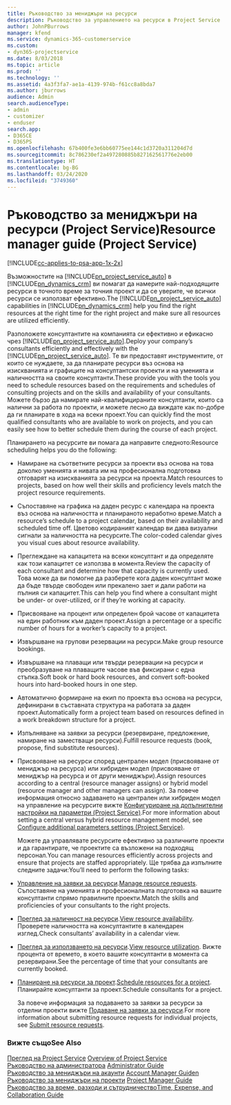 ```yaml
---
title: Ръководство за мениджъри на ресурси
description: Ръководство за управлението на ресурси в Project Service
author: JohnPBurrows
manager: kfend
ms.service: dynamics-365-customerservice
ms.custom:
- dyn365-projectservice
ms.date: 8/03/2018
ms.topic: article
ms.prod: ''
ms.technology: ''
ms.assetid: 4a3f3fa7-ae1a-4139-974b-f61cc8a8bda7
ms.author: jburrows
audience: Admin
search.audienceType:
- admin
- customizer
- enduser
search.app:
- D365CE
- D365PS
ms.openlocfilehash: 67b400fe3e6bb60775ee144c1d3720a311204d7d
ms.sourcegitcommit: 8c786230ef2a497280885b827162561776e2eb00
ms.translationtype: HT
ms.contentlocale: bg-BG
ms.lasthandoff: 03/24/2020
ms.locfileid: "3749360"
---
```

# <a name="resource-manager-guide-project-service"></a><span data-ttu-id="e55b2-103">Ръководство за мениджъри на ресурси (Project Service)</span><span class="sxs-lookup"><span data-stu-id="e55b2-103">Resource manager guide (Project Service)</span></span>

[!INCLUDE[cc-applies-to-psa-app-1x-2x](../includes/cc-applies-to-psa-app-1x-2x.md)]

<span data-ttu-id="e55b2-104">Възможностите на [!INCLUDE[pn_project_service_auto](../includes/pn-project-service-auto.md)] в [!INCLUDE[pn_dynamics_crm](../includes/pn-dynamics-crm.md)] ви помагат да намерите най-подходящите ресурси в точното време за точния проект и да се уверите, че всички ресурси се използват ефективно.</span><span class="sxs-lookup"><span data-stu-id="e55b2-104">The [!INCLUDE[pn_project_service_auto](../includes/pn-project-service-auto.md)] capabilities in [!INCLUDE[pn_dynamics_crm](../includes/pn-dynamics-crm.md)] help you find the right resources at the right time for the right project and make sure all resources are utilized efficiently.</span></span>  
  
 <span data-ttu-id="e55b2-105">Разположете консултантите на компанията си ефективно и ефикасно чрез [!INCLUDE[pn_project_service_auto](../includes/pn-project-service-auto.md)].</span><span class="sxs-lookup"><span data-stu-id="e55b2-105">Deploy your company’s consultants efficiently and effectively with the [!INCLUDE[pn_project_service_auto](../includes/pn-project-service-auto.md)].</span></span> <span data-ttu-id="e55b2-106">Те ви предоставят инструментите, от които се нуждаете, за да планирате ресурси въз основа на изискванията и графиците на консултантски проекти и на уменията и наличността на своите консултанти.</span><span class="sxs-lookup"><span data-stu-id="e55b2-106">These provide you with the tools you need to schedule resources based on the requirements and schedules of consulting projects and on the skills and availability of your consultants.</span></span> <span data-ttu-id="e55b2-107">Можете бързо да намирате най-квалифицираните консултанти, които са налични за работа по проекти, и можете лесно да виждате как по-добре да ги планирате в хода на всеки проект.</span><span class="sxs-lookup"><span data-stu-id="e55b2-107">You can quickly find the most qualified consultants who are available to work on projects, and you can easily see how to better schedule them during the course of each project.</span></span>  
  
 <span data-ttu-id="e55b2-108">Планирането на ресурсите ви помага да направите следното:</span><span class="sxs-lookup"><span data-stu-id="e55b2-108">Resource scheduling helps you do the following:</span></span>  
  
- <span data-ttu-id="e55b2-109">Намиране на съответните ресурси за проекти въз основа на това доколко уменията и нивата им на професионална подготовка отговарят на изискванията за ресурси на проекта.</span><span class="sxs-lookup"><span data-stu-id="e55b2-109">Match resources to projects, based on how well their skills and proficiency levels match the project resource requirements.</span></span>  
  
- <span data-ttu-id="e55b2-110">Съпоставяне на графика на даден ресурс с календара на проекта въз основа на наличността и планираното неработно време.</span><span class="sxs-lookup"><span data-stu-id="e55b2-110">Match a resource’s schedule to a project calendar, based on their availability and scheduled time off.</span></span> <span data-ttu-id="e55b2-111">Цветово кодираният календар ви дава визуални сигнали за наличността на ресурсите.</span><span class="sxs-lookup"><span data-stu-id="e55b2-111">The color-coded calendar gives you visual cues about resource availability.</span></span>  
  
- <span data-ttu-id="e55b2-112">Преглеждане на капацитета на всеки консултант и да определяте как този капацитет се използва в момента.</span><span class="sxs-lookup"><span data-stu-id="e55b2-112">Review the capacity of each consultant and determine how that capacity is currently used.</span></span> <span data-ttu-id="e55b2-113">Това може да ви помогне да разберете кога даден консултант може да бъде твърде свободен или прекалено зает и дали работи на пълния си капацитет.</span><span class="sxs-lookup"><span data-stu-id="e55b2-113">This can help you find where a consultant might be under- or over-utilized, or if they’re working at capacity.</span></span>  
  
- <span data-ttu-id="e55b2-114">Присвояване на процент или определен брой часове от капацитета на един работник към даден проект.</span><span class="sxs-lookup"><span data-stu-id="e55b2-114">Assign a percentage or a specific number of hours for a worker’s capacity to a project.</span></span>  
  
- <span data-ttu-id="e55b2-115">Извършване на групови резервации на ресурси.</span><span class="sxs-lookup"><span data-stu-id="e55b2-115">Make group resource bookings.</span></span>  
  
- <span data-ttu-id="e55b2-116">Извършване на плаващи или твърди резервации на ресурси и преобразуване на плаващите часове във фиксирани с една стъпка.</span><span class="sxs-lookup"><span data-stu-id="e55b2-116">Soft book or hard book resources, and convert soft-booked hours into hard-booked hours in one step.</span></span>  
  
- <span data-ttu-id="e55b2-117">Автоматично формиране на екип по проекта въз основа на ресурси, дефинирани в съставната структура на работата за даден проект.</span><span class="sxs-lookup"><span data-stu-id="e55b2-117">Automatically form a project team based on resources defined in a work breakdown structure for a project.</span></span>  
  
- <span data-ttu-id="e55b2-118">Изпълняване на заявки за ресурси (резервиране, предложение, намиране на заместващи ресурси).</span><span class="sxs-lookup"><span data-stu-id="e55b2-118">Fulfill resource requests (book, propose, find substitute resources).</span></span>  
  
- <span data-ttu-id="e55b2-119">Присвояване на ресурси според централен модел (присвояване от мениджър на ресурса) или хибриден модел (присвояване от мениджър на ресурса и от други мениджъри).</span><span class="sxs-lookup"><span data-stu-id="e55b2-119">Assign resources according to a central (resource manager assigns) or hybrid model (resource manager and other managers can assign).</span></span> <span data-ttu-id="e55b2-120">За повече информация относно задаването на централен или хибриден модел на управление на ресурсите вижте [Конфигуриране на допълнителни настройки на параметри (Project Service)](../project-service/configure-additional-parameters-settings.md).</span><span class="sxs-lookup"><span data-stu-id="e55b2-120">For more information about setting a central versus hybrid resource management model, see [Configure additional parameters settings (Project Service)](../project-service/configure-additional-parameters-settings.md).</span></span>  
  
  <span data-ttu-id="e55b2-121">Можете да управлявате ресурсите ефективно за различните проекти и да гарантирате, че проектите са възложени на подходящ персонал.</span><span class="sxs-lookup"><span data-stu-id="e55b2-121">You can manage resources efficiently across projects and ensure that projects are staffed appropriately.</span></span> <span data-ttu-id="e55b2-122">Ще трябва да изпълните следните задачи:</span><span class="sxs-lookup"><span data-stu-id="e55b2-122">You’ll need to perform the following tasks:</span></span>  
  
- <span data-ttu-id="e55b2-123">[Управление на заявки за ресурси](../project-service/manage-resource-requests.md).</span><span class="sxs-lookup"><span data-stu-id="e55b2-123">[Manage resource requests](../project-service/manage-resource-requests.md).</span></span> <span data-ttu-id="e55b2-124">Съпоставяне на уменията и професионалната подготовка на вашите консултанти спрямо правилните проекти.</span><span class="sxs-lookup"><span data-stu-id="e55b2-124">Match the skills and proficiencies of your consultants to the right projects.</span></span>  
  
- <span data-ttu-id="e55b2-125">[Преглед за наличност на ресурси](../project-service/view-resource-availability.md).</span><span class="sxs-lookup"><span data-stu-id="e55b2-125">[View resource availability](../project-service/view-resource-availability.md).</span></span> <span data-ttu-id="e55b2-126">Проверете наличността на консултантите в календарен изглед.</span><span class="sxs-lookup"><span data-stu-id="e55b2-126">Check consultants’ availability in a calendar view.</span></span>  
  
- <span data-ttu-id="e55b2-127">[Преглед за използването на ресурси](../project-service/view-resource-utilization.md).</span><span class="sxs-lookup"><span data-stu-id="e55b2-127">[View resource utilization](../project-service/view-resource-utilization.md).</span></span> <span data-ttu-id="e55b2-128">Вижте процента от времето, в което вашите консултанти в момента са резервирани.</span><span class="sxs-lookup"><span data-stu-id="e55b2-128">See the percentage of time that your consultants are currently booked.</span></span>  
  
- <span data-ttu-id="e55b2-129">[Планиране на ресурси за проект](../project-service/schedule-resources-project.md).</span><span class="sxs-lookup"><span data-stu-id="e55b2-129">[Schedule resources for a project](../project-service/schedule-resources-project.md).</span></span> <span data-ttu-id="e55b2-130">Планирайте консултанти за проект.</span><span class="sxs-lookup"><span data-stu-id="e55b2-130">Schedule consultants for a project.</span></span>  
  
  <span data-ttu-id="e55b2-131">За повече информация за подаването за заявки за ресурси за отделни проекти вижте [Подаване на заявки за ресурси](../project-service/submit-resource-requests.md).</span><span class="sxs-lookup"><span data-stu-id="e55b2-131">For more information about submitting resource requests for individual projects, see [Submit resource requests](../project-service/submit-resource-requests.md).</span></span>  
  
### <a name="see-also"></a><span data-ttu-id="e55b2-132">Вижте също</span><span class="sxs-lookup"><span data-stu-id="e55b2-132">See Also</span></span>  
 <span data-ttu-id="e55b2-133">[Преглед на Project Service](../project-service/overview.md) </span><span class="sxs-lookup"><span data-stu-id="e55b2-133">[Overview of Project Service](../project-service/overview.md) </span></span>  
 <span data-ttu-id="e55b2-134">[Ръководство на администратора](../project-service/admin-guide.md) </span><span class="sxs-lookup"><span data-stu-id="e55b2-134">[Administrator Guide](../project-service/admin-guide.md) </span></span>  
 <span data-ttu-id="e55b2-135">[Ръководство за мениджъри на акаунти](../project-service/account-manager-guide.md) </span><span class="sxs-lookup"><span data-stu-id="e55b2-135">[Account Manager Guiden](../project-service/account-manager-guide.md) </span></span>  
 <span data-ttu-id="e55b2-136">[Ръководство за мениджъри на проекти](../project-service/project-manager-guide.md) </span><span class="sxs-lookup"><span data-stu-id="e55b2-136">[Project Manager Guide](../project-service/project-manager-guide.md) </span></span>  
 [<span data-ttu-id="e55b2-137">Ръководство за време, разходи и сътрудничество</span><span class="sxs-lookup"><span data-stu-id="e55b2-137">Time, Expense, and Collaboration Guide</span></span>](../project-service/time-expense-collaboration-guide.md)
